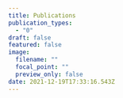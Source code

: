 ```yaml
---
title: Publications
publication_types:
  - "0"
draft: false
featured: false
image:
  filename: ""
  focal_point: ""
  preview_only: false
date: 2021-12-19T17:33:16.543Z
---
```

